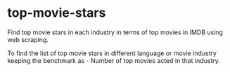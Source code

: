 # top-movie-stars
Find top movie stars in each industry in terms of top movies in IMDB using web scraping.

To find the list of top movie stars in different language or movie industry keeping the benchmark as  - Number of top movies acted in that industry.
